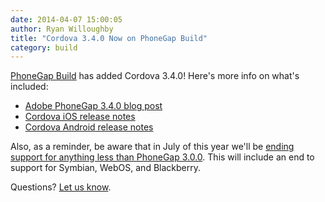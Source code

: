 ```yaml
---
date: 2014-04-07 15:00:05
author: Ryan Willoughby
title: "Cordova 3.4.0 Now on PhoneGap Build"
category: build
---
```


[PhoneGap Build](http://build.phonegap.com) has added Cordova 3.4.0! Here's more info on what's included:

 * [Adobe PhoneGap 3.4.0 blog post](http://phonegap.com/blog/2014/03/04/phonegap-3-4-release/)
 * [Cordova iOS release notes](https://github.com/apache/cordova-ios/blob/3.4.0/RELEASENOTES.md)
 * [Cordova Android release notes](https://github.com/apache/cordova-android/blob/3.4.0/RELEASENOTES.md)
 
Also, as a reminder, be aware that in July of this year we'll be [ending support for anything less than PhoneGap 3.0.0](http://phonegap.com/blog/2014/02/21/platform-deprecation/). This will include an end to support for Symbian, WebOS, and Blackberry.

Questions? [Let us know](http://community.phonegap.com/nitobi).

